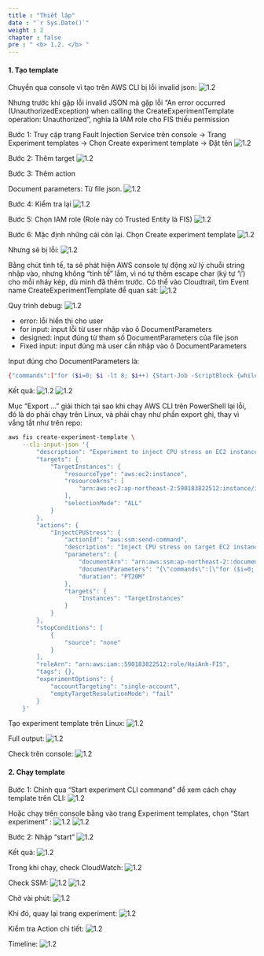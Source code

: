 ```yaml
---
title : "Thiết lập"
date : "`r Sys.Date()`"
weight : 2
chapter : false
pre : " <b> 1.2. </b> "
---
```




#### 1. Tạo template

Chuyển qua console vì tạo trên AWS CLI bị lỗi invalid json:
![1.2](/images/1/1.2/Picture1.png) 

Nhưng trước khi gặp lỗi invalid JSON mà gặp lỗi “An error occurred (UnauthorizedException) when calling the CreateExperimentTemplate operation: Unauthorized”, nghĩa là IAM role cho FIS thiếu permission

Bước 1: Truy cập trang Fault Injection Service trên console -> Trang Experiment templates -> Chọn Create experiment template -> Đặt tên
![1.2](/images/1/1.2/Picture2.png) 

Bước 2: Thêm target
![1.2](/images/1/1.2/Picture3.png) 

Bước 3: Thêm action

Document parameters: Từ file json.
![1.2](/images/1/1.2/Picture4.png) 

Bước 4: Kiểm tra lại
![1.2](/images/1/1.2/Picture5.png) 

Bước 5: Chọn IAM role (Role này có Trusted Entity là FIS)
![1.2](/images/1/1.2/Picture6.png) 

Bước 6: Mặc định những cái còn lại. Chọn Create experiment template
![1.2](/images/1/1.2/Picture7.png) 

Nhưng sẽ bị lỗi: 
![1.2](/images/1/1.2/Picture8.png) 

Bằng chút tinh tế, ta sẽ phát hiện AWS console tự động xử lý chuỗi string nhập vào, nhưng không “tinh tế” lắm, vì nó tự thêm escape char (ký tự ‘\’) cho mỗi nháy kép, dù mình đã thêm trước. Có thể vào Cloudtrail, tìm Event name CreateExperimentTemplate để quan sát:
![1.2](/images/1/1.2/Picture9.png) 

Quy trình debug: 
![1.2](/images/1/1.2/Picture10.png) 
-	error: lỗi hiển thị cho user
-	for input: input lỗi từ user nhập vào ô DocumentParameters
-	designed: input đúng từ tham số DocumentParameters của file json
-	Fixed input: input đúng mà user cần nhập vào ô DocumentParameters


Input đúng cho DocumentParameters là: 
```bash
{"commands":["for ($i=0; $i -lt 8; $i++) {Start-Job -ScriptBlock {while ($true) {}}}","Start-Sleep -Seconds 600","Get-Job | Stop-Job"]}
```

Kết quả:
![1.2](/images/1/1.2/Picture11.png)
![1.2](/images/1/1.2/Picture12.png) 

Mục “Export …” giải thích tại sao khi chạy AWS CLI trên PowerShell lại lỗi, đó là do phải chạy trên Linux, và phải chạy như phần export ghi, thay vì vắng tắt như trên repo: 


```bash
aws fis create-experiment-template \
    --cli-input-json '{
        "description": "Experiment to inject CPU stress on EC2 instances",
        "targets": {
            "TargetInstances": {
                "resourceType": "aws:ec2:instance",
                "resourceArns": [
                    "arn:aws:ec2:ap-northeast-2:590183822512:instance/i-06771d5fe9accdc18"
                ],
                "selectionMode": "ALL"
            }
        },
        "actions": {
            "InjectCPUStress": {
                "actionId": "aws:ssm:send-command",
                "description": "Inject CPU stress on target EC2 instances",
                "parameters": {
                    "documentArn": "arn:aws:ssm:ap-northeast-2::document/AWS-RunPowerShellScript",
                    "documentParameters": "{\"commands\":[\"for ($i=0; $i -lt 8; $i++) {Start-Job -ScriptBlock {while ($true) {}}}\",\"Start-Sleep -Seconds 600\",\"Get-Job | Stop-Job\"]}",
                    "duration": "PT20M"
                },
                "targets": {
                    "Instances": "TargetInstances"
                }
            }
        },
        "stopConditions": [
            {
                "source": "none"
            }
        ],
        "roleArn": "arn:aws:iam::590183822512:role/HaiAnh-FIS",
        "tags": {},
        "experimentOptions": {
            "accountTargeting": "single-account",
            "emptyTargetResolutionMode": "fail"
        }
    }'
```

Tạo experiment template trên Linux:
![1.2](/images/1/1.2/Picture13.png) 

Full output:
![1.2](/images/1/1.2/Picture14.png) 

Check trên console:
![1.2](/images/1/1.2/Picture15.png) 
#### 2. Chạy template

Bước 1: Chỉnh qua “Start experiment CLI command” để xem cách chạy template trên CLI:
![1.2](/images/1/1.2/Picture16.png) 

Hoặc chạy trên console bằng vào trang Experiment templates, chọn “Start experiment” :
![1.2](/images/1/1.2/Picture17.png) 
![1.2](/images/1/1.2/Picture18.png) 

Bước 2: Nhập “start”
![1.2](/images/1/1.2/Picture19.png) 

Kết quả:
![1.2](/images/1/1.2/Picture20.png) 

Trong khi chạy, check CloudWatch:
![1.2](/images/1/1.2/Picture21.png) 

Check SSM:
![1.2](/images/1/1.2/Picture22.png) 
![1.2](/images/1/1.2/Picture23.png) 

Chờ vài phút:
![1.2](/images/1/1.2/Picture24.png) 

Khi đó, quay lại trang experiment:
![1.2](/images/1/1.2/Picture25.png) 

Kiểm tra Action chi tiết:
![1.2](/images/1/1.2/Picture26.png) 

Timeline:
![1.2](/images/1/1.2/Picture27.png) 